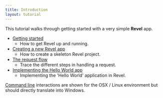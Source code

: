 ```yaml
---
title: Introduction
layout: tutorial
---
```


This tutorial walks through getting started with a very simple **Revel** app.

* [Getting started](gettingstarted.html) 
    - How to get Revel up and running.
* [Creating a new Revel app](createapp.html) 
    - How to create a skeleton Revel project.
* [The request flow](requestflow.html) 
    - Trace the different steps in handling a request.
* [Implementing the Hello World app](firstapp.html) 
    - Implementing the 'Hello World' application in Revel.

[Command line](../manual/tool.html) interactions are shown for the OSX / Linux environment but should
directly translate into Windows.
